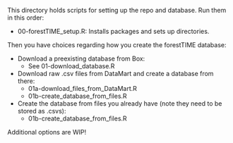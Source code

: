 This directory holds scripts for setting up the repo and database.
Run them in this order:

- 00-forestTIME_setup.R: Installs packages and sets up directories.

Then you have choices regarding how you create the forestTIME database:

- Download a preexisting database from Box:
  - See 01-download_database.R
- Download raw .csv files from DataMart and create a database from there:
  - 01a-download_files_from_DataMart.R
  - 01b-create_database_from_files.R
- Create the database from files you already have (note they need to be stored as .csvs):
  - 01b-create_database_from_files.R
  
Additional options are WIP!